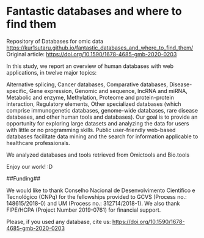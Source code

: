 # Fantastic databases and where to find them

Repository of Databases for omic data
https://kur1sutaru.github.io/fantastic_databases_and_where_to_find_them/
Original article: https://doi.org/10.1590/1678-4685-gmb-2020-0203 

In this study, we report an overview of human databases with web applications, in twelve major topics:

Alternative splicing,
Cancer databases,
Comparative databases,
Disease-specific,
Gene expression,
Genomic and sequence,
lncRNA and miRNA,
Metabolic and enzyme,
Methylation,
Proteome and protein-protein interaction,
Regulatory elements,
Other specialized databases (which comprise immunogenetic databases, genome-wide databases, rare disease databases, and other human tools and databases).
Our goal is to provide an opportunity for exploring large datasets and analyzing the data for users with little or no programming skills. Public user-friendly web-based databases facilitate data mining and the search for information applicable to healthcare professionals.

We analyzed databases and tools retrieved from Omictools and Bio.tools

Enjoy our work! :D

##Funding##

We would like to thank Conselho Nacional de Desenvolvimento Científico e Tecnológico (CNPq) for the fellowships provided to GCVS (Process no.: 148615/2018-0) and UM (Process no.: 312714/2018-1). We also thank FIPE/HCPA (Project Number 2019-0761) for financial support.


Please, if you used any database, cite us: <https://doi.org/10.1590/1678-4685-gmb-2020-0203>
